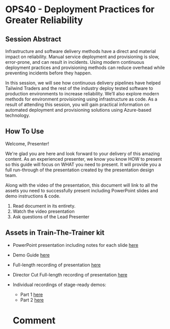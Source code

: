 # OPS40 - Deployment Practices for Greater Reliability

## Session Abstract

Infrastructure and software delivery methods have a direct and material impact on reliability. Manual service deployment and provisioning is slow, error-prone, and can result in incidents. Using modern continuous deployment practices and provisioning methods can reduce overhead while preventing incidents before they happen.

In this session, we will see how continuous delivery pipelines have helped Tailwind Traders and the rest of the industry deploy tested software to production environments to increase reliability. We’ll also explore modern methods for environment provisioning using infrastructure as code. As a result of attending this session, you will gain practical information on automated deployment and provisioning solutions using Azure-based technology.

## How To Use

Welcome, Presenter!

We're glad you are here and look forward to your delivery of this amazing content. As an experienced presenter, we know you know HOW to present so this guide will focus on WHAT you need to present. It will provide you a full run-through of the presentation created by the presentation design team.

Along with the video of the presentation, this document will link to all the assets you need to successfully present including PowerPoint slides and demo instructions &
code.

1.  Read document in its entirety.
2.  Watch the video presentation
3.  Ask questions of the Lead Presenter

## Assets in Train-The-Trainer kit

- PowerPoint presentation including notes for each slide [here](https://globaleventcdn.blob.core.windows.net/assets/ops/ops40/PPT/OPS40_Deployment_Practices_for_Greater_Reliability.pptx)
- Demo Guide [here](./demo-guide.md)
- Full-length recording of presentation [here](https://globaleventcdn.blob.core.windows.net/assets/ops/ops40/video/dry-run/ops40-final.mp4)
- Director Cut Full-length recording of presentation [here](https://globaleventcdn.blob.core.windows.net/assets/ops/ops40/video/directors-cut/ops40-directors-cut.mp4)
- Individual recordings of stage-ready demos:
  - Part 1  [here](https://globaleventcdn.blob.core.windows.net/assets/ops/ops40/video/demos/ops40-demo1-part1.mp4)
  - Part 2 [here](https://globaleventcdn.blob.core.windows.net/assets/ops/ops40/video/demos/ops40-demo1-part2.mp4)

  # Comment
